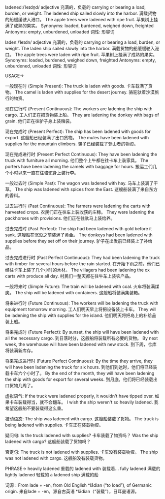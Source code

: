 ladened:/ˈleɪdn̩d/
adjective
充满的，负载的
carrying or bearing a load, burden, or weight.
The ladened ship sailed slowly into the harbor.  满载货物的船缓缓驶入港口。
The apple trees were ladened with ripe fruit.  苹果树上挂满了成熟的果实。
Synonyms: loaded, burdened, weighed down, freighted
Antonyms: empty, unburdened, unloaded
词性: 形容词


laden:/ˈleɪdn/
adjective
充满的，负载的
carrying or bearing a load, burden, or weight.
The laden ship sailed slowly into the harbor.  满载货物的船缓缓驶入港口。
The apple trees were laden with ripe fruit.  苹果树上挂满了成熟的果实。
Synonyms: loaded, burdened, weighed down, freighted
Antonyms: empty, unburdened, unloaded
词性: 形容词

USAGE->

一般现在时 (Simple Present):
The truck is laden with goods.  卡车载满了货物。
The camel is laden with supplies for the desert journey.  骆驼驮着沙漠旅行的物资。


现在进行时 (Present Continuous):
The workers are ladening the ship with cargo. 工人们正在把货物装上船。
They are ladening the donkey with bags of grain. 他们正在往驴子身上装粮袋。


现在完成时 (Present Perfect):
The ship has been ladened with goods for export.  这艘船已经装满了出口货物。
The mules have been ladened with supplies for the mountain climbers.  骡子已经装载了登山者的物资。


现在完成进行时 (Present Perfect Continuous):
They have been ladening the truck with furniture all morning.  他们整个上午都在往卡车上装家具。
The porters have been ladening the camels with baggage for hours.  搬运工们几个小时以来一直在往骆驼身上装行李。


一般过去时 (Simple Past):
The wagon was ladened with hay.  马车上装满了干草。
The ship was ladened with spices from the East.  这艘船装满了来自东方的香料。


过去进行时 (Past Continuous):
The farmers were ladening the carts with harvested crops.  农民们正在往车上装收获的庄稼。
They were ladening the packhorses with provisions.  他们正在往驮马上装给养。


过去完成时 (Past Perfect):
The ship had been ladened with gold before it sank.  这艘船在沉没之前装满了黄金。
The donkeys had been ladened with supplies before they set off on their journey.  驴子在出发前已经装上了补给品。


过去完成进行时 (Past Perfect Continuous):
They had been ladening the truck with timber for several hours before the rain started.  在开始下雨之前，他们已经往卡车上装了几个小时的木材。
The villagers had been ladening the ox carts with produce all day.  村民们一整天都在往牛车上装农产品。


一般将来时 (Simple Future):
The train will be ladened with coal.  火车将装满煤炭。
The ship will be ladened with containers.  这艘船将装满集装箱。


将来进行时 (Future Continuous):
The workers will be ladening the truck with equipment tomorrow morning.  工人们明天早上将把设备装上卡车。
They will be ladening the ship with supplies for the island. 他们明天将把岛上的补给品装上船。


将来完成时 (Future Perfect):
By sunset, the ship will have been ladened with all the necessary cargo.  到日落时分，这艘船将装载所有必要的货物。
By next week, the warehouse will have been ladened with new stock.  到下周，仓库将装满新库存。


将来完成进行时 (Future Perfect Continuous):
By the time they arrive, they will have been ladening the truck for six hours.  到他们到达时，他们将已经装载卡车六个小时了。
By the end of the month, they will have been ladening the ship with goods for export for several weeks.  到月底，他们将已经装载出口货物几周了。


虚拟语气:
If the truck were ladened properly, it wouldn't have tipped over.  如果卡车装载得当，就不会翻车。
I wish the ship weren't so heavily ladened.  我希望这艘船不要装载得这么重。


被动语态:
The ship was ladened with cargo.  这艘船装载了货物。
The truck is being ladened with supplies.  卡车正在装载物资。


疑问句:
Is the truck ladened with supplies? 卡车装载了物资吗？
Was the ship ladened with cargo?  这艘船装载了货物吗？


否定句:
The truck is not ladened with supplies.  卡车没有装载物资。
The ship was not ladened with cargo.  这艘船没有装载货物。




PHRASE->
heavily ladened 重载的
ladened with  装载着…
fully ladened 满载的
lightly ladened 轻载的
a ladened ship 满载的船


词源：From lade + -en, from Old English *lādian (“to load”), of Germanic origin.  来自lade + -en，源自古英语 *lādian（“装载”），日耳曼语源。
